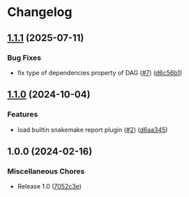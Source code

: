 # Changelog

## [1.1.1](https://github.com/snakemake/snakemake-interface-report-plugins/compare/v1.1.0...v1.1.1) (2025-07-11)


### Bug Fixes

* fix type of dependencies property of DAG ([#7](https://github.com/snakemake/snakemake-interface-report-plugins/issues/7)) ([d6c56b1](https://github.com/snakemake/snakemake-interface-report-plugins/commit/d6c56b1bbe2d8cd7f866952cfb8e771f3b846e22))

## [1.1.0](https://github.com/snakemake/snakemake-interface-report-plugins/compare/v1.0.0...v1.1.0) (2024-10-04)


### Features

* load builtin snakemake report plugin ([#2](https://github.com/snakemake/snakemake-interface-report-plugins/issues/2)) ([d6aa345](https://github.com/snakemake/snakemake-interface-report-plugins/commit/d6aa345074f7e994601fadcafd5ba1439527ff31))

## 1.0.0 (2024-02-16)


### Miscellaneous Chores

* Release 1.0 ([7052c3e](https://github.com/snakemake/snakemake-interface-report-plugins/commit/7052c3e5479da3e753784ed7e1dfe758913a89cc))
